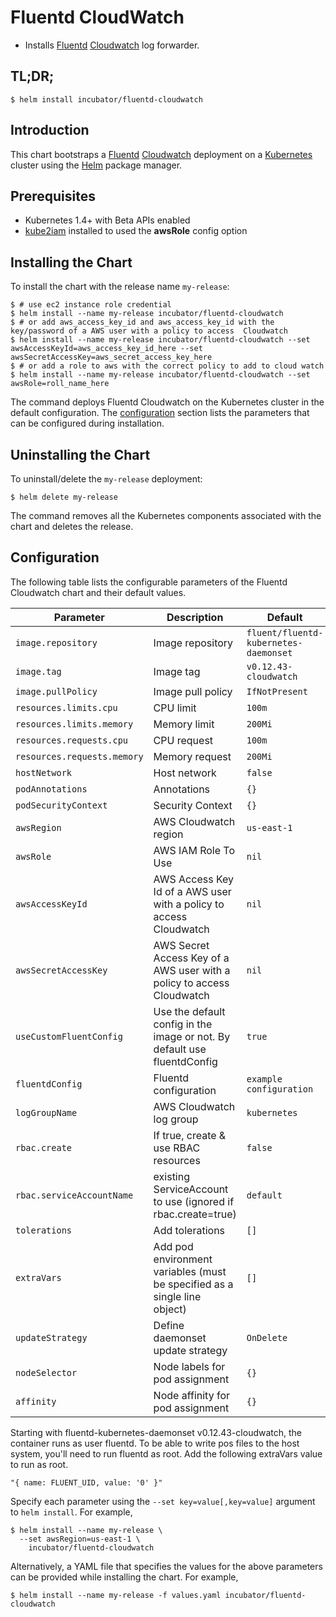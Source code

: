 # Fluentd CloudWatch

* Installs [Fluentd](https://www.fluentd.org/) [Cloudwatch](https://aws.amazon.com/cloudwatch/) log forwarder.

## TL;DR;

```console
$ helm install incubator/fluentd-cloudwatch
```

## Introduction

This chart bootstraps a [Fluentd](https://www.fluentd.org/) [Cloudwatch](https://aws.amazon.com/cloudwatch/) deployment on a [Kubernetes](http://kubernetes.io) cluster using the [Helm](https://helm.sh) package manager.

## Prerequisites

- Kubernetes 1.4+ with Beta APIs enabled
- [kube2iam](../../stable/kube2iam) installed to used the **awsRole** config option

## Installing the Chart

To install the chart with the release name `my-release`:

```console
$ # use ec2 instance role credential
$ helm install --name my-release incubator/fluentd-cloudwatch
$ # or add aws_access_key_id and aws_access_key_id with the key/password of a AWS user with a policy to access  Cloudwatch
$ helm install --name my-release incubator/fluentd-cloudwatch --set awsAccessKeyId=aws_access_key_id_here --set awsSecretAccessKey=aws_secret_access_key_here
$ # or add a role to aws with the correct policy to add to cloud watch
$ helm install --name my-release incubator/fluentd-cloudwatch --set awsRole=roll_name_here
```

The command deploys Fluentd Cloudwatch on the Kubernetes cluster in the default configuration. The [configuration](#configuration) section lists the parameters that can be configured during installation.

## Uninstalling the Chart

To uninstall/delete the `my-release` deployment:

```console
$ helm delete my-release
```

The command removes all the Kubernetes components associated with the chart and deletes the release.

## Configuration

The following table lists the configurable parameters of the Fluentd Cloudwatch chart and their default values.

| Parameter                          | Description                                                               | Default                               |
| ---------------------------- | ------------------------------------------------------------------------- | --------------------------------------|
| `image.repository`           | Image repository                                                          | `fluent/fluentd-kubernetes-daemonset` |
| `image.tag`                  | Image tag                                                                 | `v0.12.43-cloudwatch`                 |
| `image.pullPolicy`           | Image pull policy                                                         | `IfNotPresent`                        |
| `resources.limits.cpu`       | CPU limit                                                                 | `100m`                                |
| `resources.limits.memory`    | Memory limit                                                              | `200Mi`                               |
| `resources.requests.cpu`     | CPU request                                                               | `100m`                                |
| `resources.requests.memory`  | Memory request                                                            | `200Mi`                               |
| `hostNetwork`                | Host network                                                              | `false`                               |
| `podAnnotations`             | Annotations                                                               | `{}`                                  |
| `podSecurityContext`         | Security Context                                                          | `{}`                                  |
| `awsRegion`                  | AWS Cloudwatch region                                                     | `us-east-1`                           |
| `awsRole`                    | AWS IAM Role To Use                                                       | `nil`                                 |
| `awsAccessKeyId`             | AWS Access Key Id of a AWS user with a policy to access Cloudwatch        | `nil`                                 |
| `awsSecretAccessKey`         | AWS Secret Access Key of a AWS user with a policy to access Cloudwatch    | `nil`                                 |
| `useCustomFluentConfig`      | Use the default config in the image or not. By default use fluentdConfig  | `true`                                |
| `fluentdConfig`              | Fluentd configuration                                                     | `example configuration`               |
| `logGroupName`               | AWS Cloudwatch log group                                                  | `kubernetes`                          |
| `rbac.create`                | If true, create & use RBAC resources                                      | `false`                               |
| `rbac.serviceAccountName`    | existing ServiceAccount to use (ignored if rbac.create=true)              | `default`                             |
| `tolerations`                | Add tolerations                                                           | `[]`                                  |
| `extraVars`                  | Add pod environment variables (must be specified as a single line object) | `[]`                                  |
| `updateStrategy`             | Define daemonset update strategy                                          | `OnDelete`                            |
| `nodeSelector`               | Node labels for pod assignment                                            | `{}`                                  |
| `affinity`                   | Node affinity for pod assignment                                          | `{}`                                  |

Starting with fluentd-kubernetes-daemonset v0.12.43-cloudwatch, the container runs as user fluentd. To be able to write pos files to the host system, you'll need to run fluentd as root. Add the following extraVars value to run as root.

```code
"{ name: FLUENT_UID, value: '0' }"
```

Specify each parameter using the `--set key=value[,key=value]` argument to `helm install`. For example,

```console
$ helm install --name my-release \
  --set awsRegion=us-east-1 \
    incubator/fluentd-cloudwatch
```

Alternatively, a YAML file that specifies the values for the above parameters can be provided while installing the chart. For example,

```console
$ helm install --name my-release -f values.yaml incubator/fluentd-cloudwatch
```
